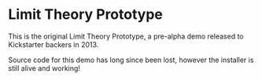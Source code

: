 # Limit Theory Prototype

This is the original Limit Theory Prototype, a pre-alpha demo released to Kickstarter backers in 2013.

Source code for this demo has long since been lost, however the installer is still alive and working!
